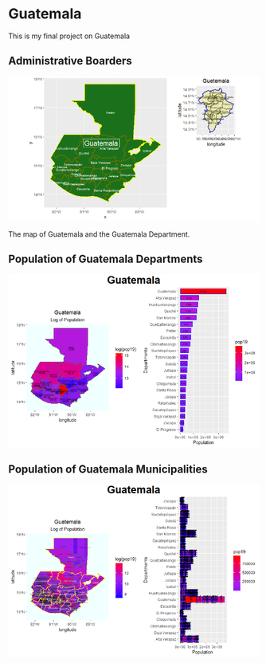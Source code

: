# Guatemala


This is my final project on Guatemala

## Administrative Boarders

![](Rplot.png)

The map of Guatemala and the Guatemala Department.

## Population of Guatemala Departments

![](adm1_map_bar.png)

## Population of Guatemala Municipalities

![](guatemala_bar_map.png)
